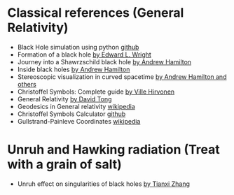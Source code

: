 
# Classical references (General Relativity)

* Black Hole simulation using python [github](https://github.com/Python-simulation/Black-hole-simulation-using-python)
* Formation of a black hole [by Edward L. Wright](https://astro.ucla.edu/~wright/bh-st.html)
* Journey into a Shawrzschild black hole [by Andrew Hamilton](https://jila.colorado.edu/~ajsh/insidebh/schw.html)
* Inside black holes [by Andrew Hamilton](https://jila.colorado.edu/~ajsh/insidebh/)
* Stereoscopic visualization in curved spacetime [by Andrew Hamilton and others](https://arxiv.org/abs/1012.4043)
* Christoffel Symbols: Complete guide [by Ville Hirvonen](https://profoundphysics.com/christoffel-symbols-a-complete-guide-with-examples/)
* General Relativity [by David Tong](http://www.damtp.cam.ac.uk/user/tong/gr.html)
* Geodesics in General relativity [wikipedia](https://en.wikipedia.org/wiki/Geodesics_in_general_relativity)
* Christoffel Symbols Calculator [github](https://github.com/kul-arun/christoffel-symbols-calculator)
* Gullstrand-Painleve Coordinates [wikipedia](https://en.wikipedia.org/wiki/Gullstrand%E2%80%93Painlev%C3%A9_coordinates)

# Unruh and Hawking radiation (Treat with a grain of salt)

* Unruh effect on singularities of black holes [by Tianxi Zhang](https://www.scirp.org/journal/paperinformation?paperid=128772)
